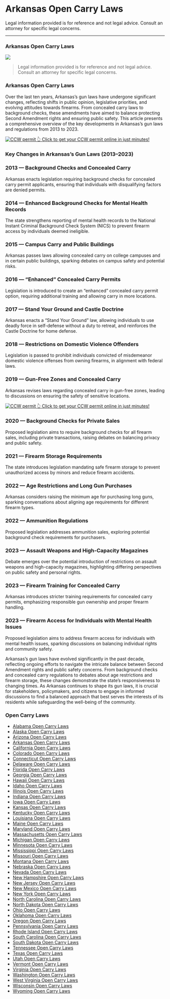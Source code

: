 # Arkansas Open Carry Laws

Legal information provided is for reference and not legal advice. Consult an attorney for specific legal concerns. 

* * *

### Arkansas Open Carry Laws

![](https://cdn-images-1.medium.com/max/800/1*ZuVf1cTUQS7Fig0Mf3QrXQ.png)

> Legal information provided is for reference and not legal advice. Consult an attorney for specific legal concerns.

### Arkansas Open Carry Laws

Over the last ten years, Arkansas’s gun laws have undergone significant changes, reflecting shifts in public opinion, legislative priorities, and evolving attitudes towards firearms. From concealed carry laws to background checks, these amendments have aimed to balance protecting Second Amendment rights and ensuring public safety. This article presents a comprehensive overview of the key developments in Arkansas’s gun laws and regulations from 2013 to 2023.

<a href="https://serp.ly/ccw">
<div>
    <img src="https://cdn-images-1.medium.com/max/1200/1*aCmvRhaa5Xjz4zDZxHzAjg.png" alt="CCW permit">
    👆 Click to get your CCW permit online in just minutes!
</div>
</a>

### Key Changes in Arkansas’s Gun Laws (2013–2023)

### 2013 — Background Checks and Concealed Carry

Arkansas enacts legislation requiring background checks for concealed carry permit applicants, ensuring that individuals with disqualifying factors are denied permits.

### 2014 — Enhanced Background Checks for Mental Health Records

The state strengthens reporting of mental health records to the National Instant Criminal Background Check System (NICS) to prevent firearm access by individuals deemed ineligible.

### 2015 — Campus Carry and Public Buildings

Arkansas passes laws allowing concealed carry on college campuses and in certain public buildings, sparking debates on campus safety and potential risks.

### 2016 — “Enhanced” Concealed Carry Permits

Legislation is introduced to create an “enhanced” concealed carry permit option, requiring additional training and allowing carry in more locations.

### 2017 — Stand Your Ground and Castle Doctrine

Arkansas enacts a “Stand Your Ground” law, allowing individuals to use deadly force in self-defense without a duty to retreat, and reinforces the Castle Doctrine for home defense.

### 2018 — Restrictions on Domestic Violence Offenders

Legislation is passed to prohibit individuals convicted of misdemeanor domestic violence offenses from owning firearms, in alignment with federal laws.

### 2019 — Gun-Free Zones and Concealed Carry

Arkansas revises laws regarding concealed carry in gun-free zones, leading to discussions on ensuring the safety of sensitive locations.


<a href="https://serp.ly/ccw">
<div>
    <img src="https://cdn-images-1.medium.com/max/1200/1*TMCVgNoKp2NAtvLSAMkaJg.png" alt="CCW permit">
    👆 Click to get your CCW permit online in just minutes!
</div>
</a>


### 2020 — Background Checks for Private Sales

Proposed legislation aims to require background checks for all firearm sales, including private transactions, raising debates on balancing privacy and public safety.

### 2021 — Firearm Storage Requirements

The state introduces legislation mandating safe firearm storage to prevent unauthorized access by minors and reduce firearm accidents.

### 2022 — Age Restrictions and Long Gun Purchases

Arkansas considers raising the minimum age for purchasing long guns, sparking conversations about aligning age requirements for different firearm types.

### 2022 — Ammunition Regulations

Proposed legislation addresses ammunition sales, exploring potential background check requirements for purchasers.

### 2023 — Assault Weapons and High-Capacity Magazines

Debate emerges over the potential introduction of restrictions on assault weapons and high-capacity magazines, highlighting differing perspectives on public safety and personal rights.

### 2023 — Firearm Training for Concealed Carry

Arkansas introduces stricter training requirements for concealed carry permits, emphasizing responsible gun ownership and proper firearm handling.

### 2023 — Firearm Access for Individuals with Mental Health Issues

Proposed legislation aims to address firearm access for individuals with mental health issues, sparking discussions on balancing individual rights and community safety.

Arkansas’s gun laws have evolved significantly in the past decade, reflecting ongoing efforts to navigate the intricate balance between Second Amendment rights and public safety concerns. From background checks and concealed carry regulations to debates about age restrictions and firearm storage, these changes demonstrate the state’s responsiveness to changing times. As Arkansas continues to shape its gun laws, it is crucial for stakeholders, policymakers, and citizens to engage in informed discussions to find a balanced approach that best serves the interests of its residents while safeguarding the well-being of the community.



### Open Carry Laws

- [Alabama Open Carry Laws](https://github.com/universityofguns/laws/blob/main/open-carry-laws/Alabama-Open-Carry-Laws.md)
- [Alaska Open Carry Laws](https://github.com/universityofguns/laws/blob/main/open-carry-laws/Alaska-Open-Carry-Laws.md)
- [Arizona Open Carry Laws](https://github.com/universityofguns/laws/blob/main/open-carry-laws/Arizona-Open-Carry-Laws.md)
- [Arkansas Open Carry Laws](https://github.com/universityofguns/laws/blob/main/open-carry-laws/Arkansas-Open-Carry-Laws.md)
- [California Open Carry Laws](https://github.com/universityofguns/laws/blob/main/open-carry-laws/California-Open-Carry-Laws.md)
- [Colorado Open Carry Laws](https://github.com/universityofguns/laws/blob/main/open-carry-laws/Colorado-Open-Carry-Laws.md)
- [Connecticut Open Carry Laws](https://github.com/universityofguns/laws/blob/main/open-carry-laws/Connecticut-Open-Carry-Laws.md)
- [Delaware Open Carry Laws](https://github.com/universityofguns/laws/blob/main/open-carry-laws/Delaware-Open-Carry-Laws.md)
- [Florida Open Carry Laws](https://github.com/universityofguns/laws/blob/main/open-carry-laws/Florida-Open-Carry-Laws.md)
- [Georgia Open Carry Laws](https://github.com/universityofguns/laws/blob/main/open-carry-laws/Georgia-Open-Carry-Laws.md)
- [Hawaii Open Carry Laws](https://github.com/universityofguns/laws/blob/main/open-carry-laws/Hawaii-Open-Carry-Laws.md)
- [Idaho Open Carry Laws](https://github.com/universityofguns/laws/blob/main/open-carry-laws/Idaho-Open-Carry-Laws.md)
- [Illinois Open Carry Laws](https://github.com/universityofguns/laws/blob/main/open-carry-laws/Illinois-Open-Carry-Laws.md)
- [Indiana Open Carry Laws](https://github.com/universityofguns/laws/blob/main/open-carry-laws/Indiana-Open-Carry-Laws.md)
- [Iowa Open Carry Laws](https://github.com/universityofguns/laws/blob/main/open-carry-laws/Iowa-Open-Carry-Laws.md)
- [Kansas Open Carry Laws](https://github.com/universityofguns/laws/blob/main/open-carry-laws/Kansas-Open-Carry-Laws.md)
- [Kentucky Open Carry Laws](https://github.com/universityofguns/laws/blob/main/open-carry-laws/Kentucky-Open-Carry-Laws.md)
- [Louisiana Open Carry Laws](https://github.com/universityofguns/laws/blob/main/open-carry-laws/Louisiana-Open-Carry-Laws.md)
- [Maine Open Carry Laws](https://github.com/universityofguns/laws/blob/main/open-carry-laws/Maine-Open-Carry-Laws.md)
- [Maryland Open Carry Laws](https://github.com/universityofguns/laws/blob/main/open-carry-laws/Maryland-Open-Carry-Laws.md)
- [Massachusetts Open Carry Laws](https://github.com/universityofguns/laws/blob/main/open-carry-laws/Massachusetts-Open-Carry-Laws.md)
- [Michigan Open Carry Laws](https://github.com/universityofguns/laws/blob/main/open-carry-laws/Michigan-Open-Carry-Laws.md)
- [Minnesota Open Carry Laws](https://github.com/universityofguns/laws/blob/main/open-carry-laws/Minnesota-Open-Carry-Laws.md)
- [Mississippi Open Carry Laws](https://github.com/universityofguns/laws/blob/main/open-carry-laws/Mississippi-Open-Carry-Laws.md)
- [Missouri Open Carry Laws](https://github.com/universityofguns/laws/blob/main/open-carry-laws/Missouri-Open-Carry-Laws.md)
- [Montana Open Carry Laws](https://github.com/universityofguns/laws/blob/main/open-carry-laws/Montana-Open-Carry-Laws.md)
- [Nebraska Open Carry Laws](https://github.com/universityofguns/laws/blob/main/open-carry-laws/Nebraska-Open-Carry-Laws.md)
- [Nevada Open Carry Laws](https://github.com/universityofguns/laws/blob/main/open-carry-laws/Nevada-Open-Carry-Laws.md)
- [New Hampshire Open Carry Laws](https://github.com/universityofguns/laws/blob/main/open-carry-laws/New-Hampshire-Open-Carry-Laws.md)
- [New Jersey Open Carry Laws](https://github.com/universityofguns/laws/blob/main/open-carry-laws/New-Jersey-Open-Carry-Laws.md)
- [New Mexico Open Carry Laws](https://github.com/universityofguns/laws/blob/main/open-carry-laws/New-Mexico-Open-Carry-Laws.md)
- [New York Open Carry Laws](https://github.com/universityofguns/laws/blob/main/open-carry-laws/New-York-Open-Carry-Laws.md)
- [North Carolina Open Carry Laws](https://github.com/universityofguns/laws/blob/main/open-carry-laws/North-Carolina-Open-Carry-Laws.md)
- [North Dakota Open Carry Laws](https://github.com/universityofguns/laws/blob/main/open-carry-laws/North-Dakota-Open-Carry-Laws.md)
- [Ohio Open Carry Laws](https://github.com/universityofguns/laws/blob/main/open-carry-laws/Ohio-Open-Carry-Laws.md)
- [Oklahoma Open Carry Laws](https://github.com/universityofguns/laws/blob/main/open-carry-laws/Oklahoma-Open-Carry-Laws.md)
- [Oregon Open Carry Laws](https://github.com/universityofguns/laws/blob/main/open-carry-laws/Oregon-Open-Carry-Laws.md)
- [Pennsylvania Open Carry Laws](https://github.com/universityofguns/laws/blob/main/open-carry-laws/Pennsylvania-Open-Carry-Laws.md)
- [Rhode Island Open Carry Laws](https://github.com/universityofguns/laws/blob/main/open-carry-laws/Rhode-Island-Open-Carry-Laws.md)
- [South Carolina Open Carry Laws](https://github.com/universityofguns/laws/blob/main/open-carry-laws/South-Carolina-Open-Carry-Laws.md)
- [South Dakota Open Carry Laws](https://github.com/universityofguns/laws/blob/main/open-carry-laws/South-Dakota-Open-Carry-Laws.md)
- [Tennessee Open Carry Laws](https://github.com/universityofguns/laws/blob/main/open-carry-laws/Tennessee-Open-Carry-Laws.md)
- [Texas Open Carry Laws](https://github.com/universityofguns/laws/blob/main/open-carry-laws/Texas-Open-Carry-Laws.md)
- [Utah Open Carry Laws](https://github.com/universityofguns/laws/blob/main/open-carry-laws/Utah-Open-Carry-Laws.md)
- [Vermont Open Carry Laws](https://github.com/universityofguns/laws/blob/main/open-carry-laws/Vermont-Open-Carry-Laws.md)
- [Virginia Open Carry Laws](https://github.com/universityofguns/laws/blob/main/open-carry-laws/Virginia-Open-Carry-Laws.md)
- [Washington Open Carry Laws](https://github.com/universityofguns/laws/blob/main/open-carry-laws/Washington-Open-Carry-Laws.md)
- [West Virginia Open Carry Laws](https://github.com/universityofguns/laws/blob/main/open-carry-laws/West-Virginia-Open-Carry-Laws.md)
- [Wisconsin Open Carry Laws](https://github.com/universityofguns/laws/blob/main/open-carry-laws/Wisconsin-Open-Carry-Laws.md)
- [Wyoming Open Carry Laws](https://github.com/universityofguns/laws/blob/main/open-carry-laws/Wyoming-Open-Carry-Laws.md)
